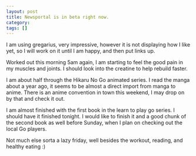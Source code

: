 ```yaml
---
layout: post
title: Newsportal is in beta right now.
category: 
tags: []
---
```



I am using gregarius, very impressive, however it is not displaying how I like yet, so I will work on it until I am happy, and then put links up.

Worked out this morning 5am again, I am starting to feel the good pain in my muscles and joints.  I should look into the creatine to help rebuild faster.

I am about half through the Hikaru No Go animated series.  I read the manga about a year ago, it seems to be almost a direct import from manga to anime.  There is an anime convention in town this weekend, I may drop on by that and check it out.

I am almost finished with the first book in the learn to play go series.  I should have it finished tonight.  I would like to finish it and a good chunk of the second book as well before Sunday, when I plan on checking out the local Go players.

Not much else sorta a lazy friday, well besides the workout, reading, and healthy eating :)
